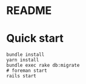 # README


# Quick start

```
bundle install
yarn install
bundle exec rake db:migrate
# foreman start
rails start
```

